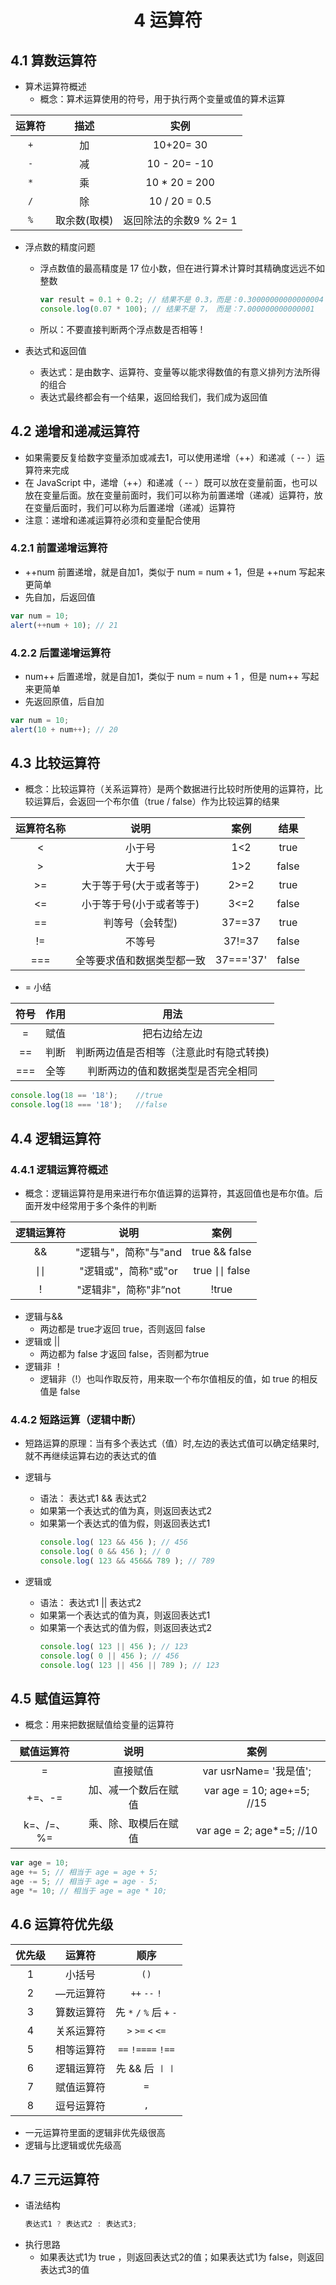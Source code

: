 # <center>4 运算符

## 4.1 算数运算符

- 算术运算符概述
  - 概念：算术运算使用的符号，用于执行两个变量或值的算术运算

| 运算符 |     描述     |          实例          |
| :----: | :----------: | :--------------------: |
|  `+`   |      加      |       10+20= 30        |
|  `-`   |      减      |      10 - 20= -10      |
|  `*`   |      乘      |     10 * 20 = 200      |
|  `/`   |      除      |     10 / 20 = 0.5      |
|  `%`   | 取余数(取模) | 返回除法的余数9 % 2= 1 |


- 浮点数的精度问题
  - 浮点数值的最高精度是 17 位小数，但在进行算术计算时其精确度远远不如整数
    ~~~js
    var result = 0.1 + 0.2; // 结果不是 0.3，而是：0.30000000000000004
    console.log(0.07 * 100); // 结果不是 7， 而是：7.000000000000001
    ~~~
  - 所以：不要直接判断两个浮点数是否相等 !


- 表达式和返回值
  - 表达式：是由数字、运算符、变量等以能求得数值的有意义排列方法所得的组合
  - 表达式最终都会有一个结果，返回给我们，我们成为返回值


## 4.2 递增和递减运算符

- 如果需要反复给数字变量添加或减去1，可以使用递增（++）和递减（ -- ）运算符来完成
- 在 JavaScript 中，递增（++）和递减（ -- ）既可以放在变量前面，也可以放在变量后面。放在变量前面时，我们可以称为前置递增（递减）运算符，放在变量后面时，我们可以称为后置递增（递减）运算符
- 注意：递增和递减运算符必须和变量配合使用


### 4.2.1 前置递增运算符

- ++num 前置递增，就是自加1，类似于 num = num + 1，但是 ++num 写起来更简单
- 先自加，后返回值
~~~js
var num = 10;
alert(++num + 10); // 21
~~~

### 4.2.2 后置递增运算符

- num++ 后置递增，就是自加1，类似于 num = num + 1 ，但是 num++ 写起来更简单
- 先返回原值，后自加
~~~js
var num = 10;
alert(10 + num++); // 20
~~~


## 4.3 比较运算符

- 概念：比较运算符（关系运算符）是两个数据进行比较时所使用的运算符，比较运算后，会返回一个布尔值（true / false）作为比较运算的结果

| 运算符名称 |            说明            |   案例    | 结果  |
| :--------: | :------------------------: | :-------: | :---: |
|     <      |           小于号           |    1<2    | true  |
|     >      |           大于号           |    1>2    | false |
|     >=     |  大于等于号(大于或者等于)  |   2>=2    | true  |
|     <=     |  小于等于号(小于或者等于)  |   3<=2    | false |
|     ==     |      判等号（会转型)       |  37==37   | true  |
|     !=     |           不等号           |  37!=37   | false |
|   ===    | 全等要求值和数据类型都一致 | 37==='37' | false |


- = 小结

| 符号 | 作用 |                  用法                   |
| :--: | :--: | :-------------------------------------: |
|  =   | 赋值 |              把右边给左边               |
|  ==  | 判断 | 判断两边值是否相等（注意此时有隐式转换) |
| ===  | 全等 |   判断两边的值和数据类型是否完全相同    |
 

~~~js
console.log(18 == '18');    //true
console.log(18 === '18');   //false
~~~


## 4.4 逻辑运算符

### 4.4.1 逻辑运算符概述

- 概念：逻辑运算符是用来进行布尔值运算的运算符，其返回值也是布尔值。后面开发中经常用于多个条件的判断

| 逻辑运算符 |         说明          |     案例      |
| :--------: | :-------------------: | :-----------: |
|     &&     | "逻辑与"，简称"与"and | true && false |
|     ∣∣     | "逻辑或"，简称"或"or  | true ∣∣ false |
|     !      | "逻辑非"，简称"非”not |     !true     |


- 逻辑与&&
  - 两边都是 true才返回 true，否则返回 false
- 逻辑或 ||
  - 两边都为 false 才返回 false，否则都为true
- 逻辑非 ！
  - 逻辑非（!）也叫作取反符，用来取一个布尔值相反的值，如 true 的相反值是 false


### 4.4.2 短路运算（逻辑中断）

- 短路运算的原理：当有多个表达式（值）时,左边的表达式值可以确定结果时,就不再继续运算右边的表达式的值


- 逻辑与
  - 语法： 表达式1 && 表达式2
  - 如果第一个表达式的值为真，则返回表达式2
  - 如果第一个表达式的值为假，则返回表达式1
    ~~~js
    console.log( 123 && 456 ); // 456
    console.log( 0 && 456 ); // 0
    console.log( 123 && 456&& 789 ); // 789
    ~~~


- 逻辑或
  - 语法： 表达式1 || 表达式2
  - 如果第一个表达式的值为真，则返回表达式1
  - 如果第一个表达式的值为假，则返回表达式2
    ~~~js
    console.log( 123 || 456 ); // 123
    console.log( 0 || 456 ); // 456
    console.log( 123 || 456 || 789 ); // 123
    ~~~



## 4.5 赋值运算符

- 概念：用来把数据赋值给变量的运算符

| 赋值运算符 |         说明         |            案例             |
| :--------: | :------------------: | :-------------------------: |
|     =      |       直接赋值       |   var usrName= '我是值';    |
|   +=、-=   | 加、减一个数后在赋值 | var age = 10; age+=5; //15 |
| k=、/=、%= | 乘、除、取模后在赋值 |  var age = 2; age*=5; //10  |

~~~js
var age = 10;
age += 5; // 相当于 age = age + 5;
age -= 5; // 相当于 age = age - 5;
age *= 10; // 相当于 age = age * 10;
~~~

## 4.6 运算符优先级

| 优先级 |   运算符   |           顺序            |
| :----: | :--------: | :-----------------------: |
|   1    |   小括号   |           `()`            |
|   2    | —元运算符  |       `++` `--` `!`       |
|   3    | 算数运算符 | 先 `*` `/` `%` 后 `+` `-` |
|   4    | 关系运算符 |     `>` `>=` `<` `<=`     |
|   5    | 相等运算符 |    `==` `!====` `!==`     |
|   6    | 逻辑运算符 |       先 && 后 ∣∣       |
|   7    | 赋值运算符 |            `=`            |
|   8    | 逗号运算符 |            `,`            |

- 一元运算符里面的逻辑非优先级很高
- 逻辑与比逻辑或优先级高


## 4.7 三元运算符

- 语法结构
  ~~~js
  表达式1 ? 表达式2 : 表达式3;
  ~~~
- 执行思路
  - 如果表达式1为 true ，则返回表达式2的值；如果表达式1为 false，则返回表达式3的值